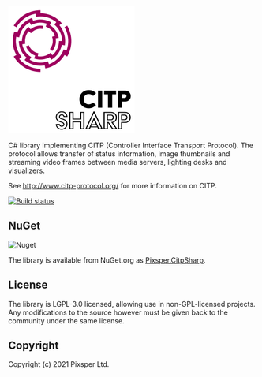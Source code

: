 <img src="/resources/CitpSharp-Alpha.png" width="256" alt="CITPSharp">

C# library implementing CITP (Controller Interface Transport Protocol). The protocol allows transfer of status information, image thumbnails and streaming video frames between media servers, lighting desks and visualizers.

See http://www.citp-protocol.org/ for more information on CITP.

[![Build status](https://ci.appveyor.com/api/projects/status/8ojpi43ro6y8kcn2?svg=true)](https://ci.appveyor.com/project/Pixsper/citpsharp)

## NuGet

![Nuget](https://img.shields.io/nuget/v/Pixsper.CitpSharp?logo=nuget)

The library is available from NuGet.org as [Pixsper.CitpSharp](https://www.nuget.org/packages/Pixsper.CitpSharp).

## License

The library is LGPL-3.0 licensed, allowing use in non-GPL-licensed projects. Any modifications to the source however must be given back to the community under the same license.

## Copyright

Copyright (c) 2021 Pixsper Ltd.